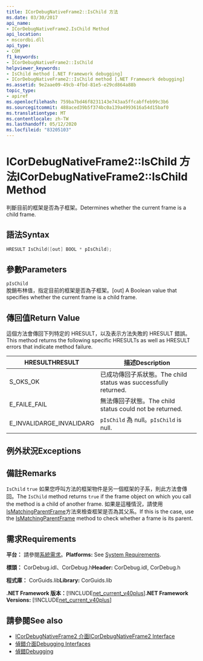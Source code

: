 ```yaml
---
title: ICorDebugNativeFrame2::IsChild 方法
ms.date: 03/30/2017
api_name:
- ICorDebugNativeFrame2.IsChild Method
api_location:
- mscordbi.dll
api_type:
- COM
f1_keywords:
- ICorDebugNativeFrame2::IsChild
helpviewer_keywords:
- IsChild method [.NET Framework debugging]
- ICorDebugNativeFrame2::IsChild method [.NET Framework debugging]
ms.assetid: 9e2aae09-49cb-4fbd-81e5-e29cd864a88b
topic_type:
- apiref
ms.openlocfilehash: 759ba7bd46f8231143e743aa5ffcabffeb99c3b6
ms.sourcegitcommit: 488aced39b5f374bc0a139a4993616a54d15baf0
ms.translationtype: MT
ms.contentlocale: zh-TW
ms.lasthandoff: 05/12/2020
ms.locfileid: "83205103"
---
```

# <a name="icordebugnativeframe2ischild-method"></a><span data-ttu-id="d35a5-102">ICorDebugNativeFrame2::IsChild 方法</span><span class="sxs-lookup"><span data-stu-id="d35a5-102">ICorDebugNativeFrame2::IsChild Method</span></span>
<span data-ttu-id="d35a5-103">判斷目前的框架是否為子框架。</span><span class="sxs-lookup"><span data-stu-id="d35a5-103">Determines whether the current frame is a child frame.</span></span>  
  
## <a name="syntax"></a><span data-ttu-id="d35a5-104">語法</span><span class="sxs-lookup"><span data-stu-id="d35a5-104">Syntax</span></span>  
  
```cpp  
HRESULT IsChild([out] BOOL * pIsChild);  
```  
  
## <a name="parameters"></a><span data-ttu-id="d35a5-105">參數</span><span class="sxs-lookup"><span data-stu-id="d35a5-105">Parameters</span></span>  
 `pIsChild`  
 <span data-ttu-id="d35a5-106">脫銷布林值，指定目前的框架是否為子框架。</span><span class="sxs-lookup"><span data-stu-id="d35a5-106">[out] A Boolean value that specifies whether the current frame is a child frame.</span></span>  
  
## <a name="return-value"></a><span data-ttu-id="d35a5-107">傳回值</span><span class="sxs-lookup"><span data-stu-id="d35a5-107">Return Value</span></span>  
 <span data-ttu-id="d35a5-108">這個方法會傳回下列特定的 HRESULT，以及表示方法失敗的 HRESULT 錯誤。</span><span class="sxs-lookup"><span data-stu-id="d35a5-108">This method returns the following specific HRESULTs as well as HRESULT errors that indicate method failure.</span></span>  
  
|<span data-ttu-id="d35a5-109">HRESULT</span><span class="sxs-lookup"><span data-stu-id="d35a5-109">HRESULT</span></span>|<span data-ttu-id="d35a5-110">描述</span><span class="sxs-lookup"><span data-stu-id="d35a5-110">Description</span></span>|  
|-------------|-----------------|  
|<span data-ttu-id="d35a5-111">S_OK</span><span class="sxs-lookup"><span data-stu-id="d35a5-111">S_OK</span></span>|<span data-ttu-id="d35a5-112">已成功傳回子系狀態。</span><span class="sxs-lookup"><span data-stu-id="d35a5-112">The child status was successfully returned.</span></span>|  
|<span data-ttu-id="d35a5-113">E_FAIL</span><span class="sxs-lookup"><span data-stu-id="d35a5-113">E_FAIL</span></span>|<span data-ttu-id="d35a5-114">無法傳回子狀態。</span><span class="sxs-lookup"><span data-stu-id="d35a5-114">The child status could not be returned.</span></span>|  
|<span data-ttu-id="d35a5-115">E_INVALIDARG</span><span class="sxs-lookup"><span data-stu-id="d35a5-115">E_INVALIDARG</span></span>|<span data-ttu-id="d35a5-116">`pIsChild` 為 null。</span><span class="sxs-lookup"><span data-stu-id="d35a5-116">`pIsChild` is null.</span></span>|  
  
## <a name="exceptions"></a><span data-ttu-id="d35a5-117">例外狀況</span><span class="sxs-lookup"><span data-stu-id="d35a5-117">Exceptions</span></span>  
  
## <a name="remarks"></a><span data-ttu-id="d35a5-118">備註</span><span class="sxs-lookup"><span data-stu-id="d35a5-118">Remarks</span></span>  
 <span data-ttu-id="d35a5-119">`IsChild` `true` 如果您呼叫方法的框架物件是另一個框架的子系，則此方法會傳回。</span><span class="sxs-lookup"><span data-stu-id="d35a5-119">The `IsChild` method returns `true` if the frame object on which you call the method is a child of another frame.</span></span> <span data-ttu-id="d35a5-120">如果是這種情況，請使用[IsMatchingParentFrame](icordebugnativeframe2-ismatchingparentframe-method.md)方法來檢查框架是否為其父系。</span><span class="sxs-lookup"><span data-stu-id="d35a5-120">If this is the case, use the [IsMatchingParentFrame](icordebugnativeframe2-ismatchingparentframe-method.md) method to check whether a frame is its parent.</span></span>  
  
## <a name="requirements"></a><span data-ttu-id="d35a5-121">需求</span><span class="sxs-lookup"><span data-stu-id="d35a5-121">Requirements</span></span>  
 <span data-ttu-id="d35a5-122">**平台：** 請參閱[系統需求](../../get-started/system-requirements.md)。</span><span class="sxs-lookup"><span data-stu-id="d35a5-122">**Platforms:** See [System Requirements](../../get-started/system-requirements.md).</span></span>  
  
 <span data-ttu-id="d35a5-123">**標頭：** CorDebug.idl、CorDebug.h</span><span class="sxs-lookup"><span data-stu-id="d35a5-123">**Header:** CorDebug.idl, CorDebug.h</span></span>  
  
 <span data-ttu-id="d35a5-124">**程式庫：** CorGuids.lib</span><span class="sxs-lookup"><span data-stu-id="d35a5-124">**Library:** CorGuids.lib</span></span>  
  
 <span data-ttu-id="d35a5-125">**.NET Framework 版本：**[!INCLUDE[net_current_v40plus](../../../../includes/net-current-v40plus-md.md)]</span><span class="sxs-lookup"><span data-stu-id="d35a5-125">**.NET Framework Versions:** [!INCLUDE[net_current_v40plus](../../../../includes/net-current-v40plus-md.md)]</span></span>  
  
## <a name="see-also"></a><span data-ttu-id="d35a5-126">請參閱</span><span class="sxs-lookup"><span data-stu-id="d35a5-126">See also</span></span>

- [<span data-ttu-id="d35a5-127">ICorDebugNativeFrame2 介面</span><span class="sxs-lookup"><span data-stu-id="d35a5-127">ICorDebugNativeFrame2 Interface</span></span>](icordebugnativeframe2-interface.md)
- [<span data-ttu-id="d35a5-128">偵錯介面</span><span class="sxs-lookup"><span data-stu-id="d35a5-128">Debugging Interfaces</span></span>](debugging-interfaces.md)
- [<span data-ttu-id="d35a5-129">偵錯</span><span class="sxs-lookup"><span data-stu-id="d35a5-129">Debugging</span></span>](index.md)
